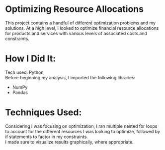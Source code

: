 # Optimizing Resource Allocations
This project contains a handful of different optimization problems and my solutions. At a high level, I looked to optimize financial resource allocations for products and services with various levels of associated costs and constraints.
# How I Did It:
Tech used: Python  
Before beginning my analysis, I imported the following libraries:
* NumPy
* Pandas
# Techniques Used:
Considering I was focusing on optimization, I ran multiple nested for loops to account for the different resources I was looking to optimize, followed by if statements to factor in my constraints.  
I made sure to visualize results graphically, where appropriate.
